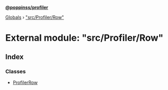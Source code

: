 **[@poppinss/profiler](../README.md)**

[Globals](../README.md) › ["src/Profiler/Row"](_src_profiler_row_.md)

# External module: "src/Profiler/Row"

## Index

### Classes

* [ProfilerRow](../classes/_src_profiler_row_.profilerrow.md)